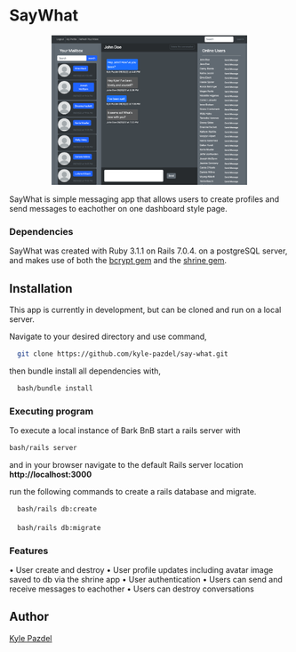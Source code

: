 # SayWhat


<p align="center" dir="center">
  <img src="https://raw.githubusercontent.com/kyle-pazdel/say-what/main/app/assets/images/dashboard.png" alt="" width="70%" >
</p>

SayWhat is simple messaging app that allows users to create profiles and send messages to eachother on one dashboard style page.

### Dependencies

SayWhat was created with Ruby 3.1.1 on Rails 7.0.4. on a postgreSQL server, and makes use of both the [bcrypt gem](https://github.com/bcrypt-ruby/bcrypt-ruby) and the [shrine gem](https://github.com/shrinerb/shrine).


## Installation

This app is currently in development, but can be cloned and run on a local server.

Navigate to your desired directory and use command,
```bash
  git clone https://github.com/kyle-pazdel/say-what.git
```
then bundle install all dependencies with,
```bash
  bash/bundle install
```

### Executing program

To execute a local instance of Bark BnB start a rails server with
```bash
bash/rails server
```
and in your browser navigate to the default Rails server location **http://localhost:3000**

run the following commands to create a rails database and migrate.
```bash
  bash/rails db:create

  bash/rails db:migrate
```

### Features
• User create and destroy
• User profile updates including avatar image saved to db via the shrine app
• User authentication
• Users can send and receive messages to eachother
• Users can destroy conversations


## Author

<p>
  <a href="https://github.com/kyle-pazdel">Kyle Pazdel</a>
</p>



